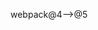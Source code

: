 <!--
 * @Author: DWP
 * @Date: 2021-08-12 14:49:24
 * @LastEditors: DWP
 * @LastEditTime: 2021-08-12 15:00:36
-->
webpack@4-->@5

